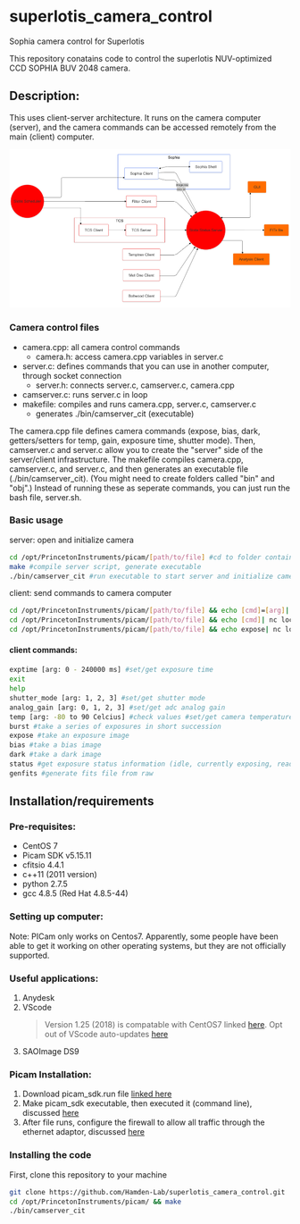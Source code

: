 # superlotis_camera_control
Sophia camera control for Superlotis

This repository conatains code to control the superlotis NUV-optimized CCD SOPHIA BUV 2048 camera. 

## Description:
This uses client-server architecture. 
It runs on the camera computer (server), and the camera commands can be accessed remotely from the main (client) computer.

![server-client](server_client_architecture.png)

### Camera control files
* camera.cpp: all camera control commands
   - camera.h: access camera.cpp variables in server.c
* server.c: defines commands that you can use in another computer, through socket connection
   - server.h: connects server.c, camserver.c, camera.cpp
* camserver.c: runs server.c in loop
* makefile: compiles and runs camera.cpp, server.c, camserver.c
   - generates ./bin/camserver_cit (executable)

The camera.cpp file defines camera commands (expose, bias, dark, getters/setters for temp, gain, exposure time, shutter mode). Then, camserver.c and server.c allow you to create the "server" side of the server/client infrastructure. The makefile compiles camera.cpp, camserver.c, and server.c, and then generates an executable file (./bin/camserver_cit). (You might need to create folders called "bin" and "obj".) Instead of running these as seperate commands, you can just run the bash file, server.sh.

### Basic usage
server: open and initialize camera
```bash
cd /opt/PrincetonInstruments/picam/[path/to/file] #cd to folder containing makefile
make #compile server script, generate executable
./bin/camserver_cit #run executable to start server and initialize camera
```

client: send commands to camera computer

```bash
cd /opt/PrincetonInstruments/picam/[path/to/file] && echo [cmd]=[arg]| nc localhost 6972 #setter
cd /opt/PrincetonInstruments/picam/[path/to/file] && echo [cmd]| nc localhost 6972 #getter
cd /opt/PrincetonInstruments/picam/[path/to/file] && echo expose| nc localhost 6972 #expose
````

#### client commands:
```bash
exptime [arg: 0 - 240000 ms] #set/get exposure time
exit 
help
shutter_mode [arg: 1, 2, 3] #set/get shutter mode
analog_gain [arg: 0, 1, 2, 3] #set/get adc analog gain
temp [arg: -80 to 90 Celcius] #check values #set/get camera temperature
burst #take a series of exposures in short succession
expose #take an exposure image
bias #take a bias image
dark #take a dark image
status #get exposure status information (idle, currently exposing, reading out, writing out
genfits #generate fits file from raw
```


## Installation/requirements

### Pre-requisites:
* CentOS 7
* Picam SDK v5.15.11 
* cfitsio 4.4.1
* c++11 (2011 version)
* python 2.7.5
* gcc 4.8.5 (Red Hat 4.8.5-44)

### Setting up computer:
Note: PICam only works on Centos7. Apparently, some people have been able to get it working on other operating systems, but they are not officially supported. 

### Useful applications:
1. Anydesk
2. VScode
   > Version 1.25 (2018) is compatable with CentOS7 linked [here](https://code.visualstudio.com/docs/supporting/faq#_previous-release-versions).
   > Opt out of VScode auto-updates [here](https://code.visualstudio.com/docs/supporting/FAQ#:~:text=You%20can%20install%20a%20previous,a%20specific%20release%20notes%20page)
3. SAOImage DS9

### Picam Installation:
1. Download picam_sdk.run file [linked here](https://cdn.princetoninstruments.com/picam/picam_sdk.run)
2. Make picam_sdk executable, then executed it (command line), discussed [here](https://askubuntu.com/questions/18747/how-do-i-install-run-files)
3. After file runs, configure the firewall to allow all traffic through the ethernet adaptor, discussed [here](https://docs.redhat.com/en/documentation/Red_Hat_Enterprise_Linux/7/html/Security_Guide/sec-Using_Firewalls.html#sec-Getting_started_with_firewalld)

### Installing the code
First, clone this repository to your machine
```bash
git clone https://github.com/Hamden-Lab/superlotis_camera_control.git
cd /opt/PrincetonInstruments/picam/ && make
./bin/camserver_cit
```

